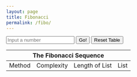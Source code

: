 ```yaml
---
layout: page
title: Fibonacci
permalink: /fibo/
---
```

<head>
</head>
<body>
    <input type="text" id="list-len" placeholder="Input a number">
    <button class="Go" id="fibo-button">Go!</button>
    <button class="Delete" id="delete-button">Reset Table</button>
    <table>
        <thead>
        <tr>
            <th colspan=4>The Fibonacci Sequence</th>
        </tr>
        </thead>
        <tbody>
            <tr>
                <td>Method</td>
                <td>Complexity</td>
                <td>Length of List</td>
                <td>List</td>
            </tr>
            <!-- <tr>
                <td>For</td>
                <td>Complexity</td>
                <td>Length of List</td>
                <td>List</td>
            </tr> -->
        </tbody>
        <tbody id=body2>
        </tbody>
    </table>
    <script>
        var fiboList = [];
        fiboList.push(0);
        fiboList.push(1);
//         function forFibo(n) {
//             if (n <= 0) {
//                 return 'Invalid input. N should be a positive integer.';
//             }
//             const startTime = performance.now();
//             for (let i = 2; i <= n; i++) {
//             fiboList[i] = fiboList[i - 1] + fiboList[i - 2];
//             }
//             const endTime = performance.now();
//             const elapsedTime = endTime - startTime;
//             return {
//                 sequence: fiboList.slice(0, n + 1),
//                 time: elapsedTime.toFixed(5) + ' milliseconds',
//             };
//         }
//         function fibonacciWhile(n) {
//     if (n <= 0) {
//         return 'Invalid input. N should be a positive integer.';
//     }
//     let fibSequence = [0, 1];
//     let i = 2;
//     const startTime = performance.now();
//     while (i <= n) {
//         fibSequence[i] = fibSequence[i - 1] + fibSequence[i - 2];
//         i++;
//     }
//     const endTime = performance.now();
//     const elapsedTime = endTime - startTime;
//     return {
//         sequence: fibSequence.slice(0, n + 1),
//         time: elapsedTime.toFixed(5) + ' milliseconds',
//     };
// }
//         function fibonacciRecursive(n) {
//     if (n <= 0) {
//         return 'Invalid input. N should be a positive integer.';
//     }
//     const fibSequence = [];
//     const startTime = performance.now();
//     function calculateFibonacci(i) {
//         if (i <= n) {
//             if (i === 0) {
//                 fibSequence[i] = 0;
//             } else if (i === 1) {
//                 fibSequence[i] = 1;
//             } else {
//                 fibSequence[i] = fibSequence[i - 1] + fibSequence[i - 2];
//             }
//             calculateFibonacci(i + 1);
//         }
//     }
//     calculateFibonacci(0);
//     const endTime = performance.now();
//     const elapsedTime = endTime - startTime;
//     return {
//         sequence: fibSequence.slice(0, n + 1),
//         time: elapsedTime.toFixed(5) + ' milliseconds',
//     };
// }
// function* fibonacciStream() {
//     let a = 0, b = 1;
//     while (true) {
//         yield a;
//         [a, b] = [b, a + b];
//     }
// }
function calculateFibonacciStream(n) {
    if (n <= 0) {
        return 'Invalid input. N should be a positive integer.';
    }
    const fibSequence = [];
    const fibGenerator = fibonacciStream();
    const startTime = performance.now();
    for (let i = 0; i <= n; i++) {
        fibSequence.push(fibGenerator.next().value);
    }
    const endTime = performance.now();
    const elapsedTime = endTime - startTime;
    return {
        sequence: fibSequence,
        time: elapsedTime.toFixed(5) + ' milliseconds',
    };
}
        function go() {
            //for loop
            var fiboLen = document.getElementById("list-len").value;
            var len1 = fiboLen-1;
            var fiboData;
            const baseUrl = "http://localhost:8085/api/fibofor?n=" + len1;
           fetch (baseUrl, {method: 'GET', headers: {'Content-Type':'application/json'}})
            .then(response => {
                if (!response.ok) {
                    console.log(response);
                    throw new Error('Network response was not ok');
                }
                return response.json();
            })
            .then(data => {
                console.log(JSON.stringify(data));
                fiboData = data;
                console.log("fiboData="+data.fiboForRes);
                  const row = document.createElement("tr");
                const cell1 = document.createElement("td");
                // var methodNum = i + 1;
                const cellText1 = document.createTextNode("For");
                cell1.appendChild(cellText1);
                row.appendChild(cell1);
                const cell2 = document.createElement("td");
                const cellText2 = document.createTextNode(data.timeInSeconds+" secs");
                cell2.appendChild(cellText2);
                row.appendChild(cell2);
                const cell3 = document.createElement("td");
                const cellText3 = document.createTextNode(fiboLen);
                cell3.appendChild(cellText3);
                row.appendChild(cell3);
                const cell4 = document.createElement("td");
                const cellText4 = document.createTextNode("[" + data.fiboForRes + "]");
                cell4.appendChild(cellText4);
                row.appendChild(cell4);
                body2.appendChild(row);
            })
            .catch(error => {
                console.error('Error:', error);
             });
         //while loop
            const baseUrl2 = "http://localhost:8085/api/fibowhile?n=" + len1;
           fetch (baseUrl2, {method: 'GET', headers: {'Content-Type':'application/json'}})
            .then(response => {
                if (!response.ok) {
                    console.log(response);
                    throw new Error('Network response was not ok');
                }
                return response.json();
            })
            .then(data => {
                console.log(JSON.stringify(data));
                const row2 = document.createElement("tr");
                const cellW = document.createElement("td");
                // var methodNum = i + 1;
                const cellTextW = document.createTextNode("While");
                cellW.appendChild(cellTextW);
                row2.appendChild(cellW);
                const cellX = document.createElement("td");
                const cellTextX = document.createTextNode(data.timeInSeconds+" secs");
                cellX.appendChild(cellTextX);
                row2.appendChild(cellX);
                const cellY = document.createElement("td");
                const cellTextY = document.createTextNode(fiboLen);
                cellY.appendChild(cellTextY);
                row2.appendChild(cellY);
                const cellZ = document.createElement("td");
                const cellTextZ = document.createTextNode("[" + data.fiboWhileRes + "]");
                cellZ.appendChild(cellTextZ);
                row2.appendChild(cellZ);
                body2.appendChild(row2);
            })
            .catch(error => {
                console.error('Error:', error);
             });
            //recursion
            const baseUrl3 = "http://localhost:8085/api/fiborecursive?n=" + len1;
        fetch (baseUrl3, {method: 'GET', headers: {'Content-Type':'application/json'}})
            .then(response => {
                if (!response.ok) {
                    console.log(response);
                    throw new Error('Network response was not ok');
                }
                return response.json();
            })
            .then(data => {
                console.log(JSON.stringify(data));
                const row3 = document.createElement("tr");
                const cellW1 = document.createElement("td");
                // var methodNum = i + 1;
                const cellTextW1 = document.createTextNode("Recursive");
                cellW1.appendChild(cellTextW1);
                row3.appendChild(cellW1);
                const cellX1 = document.createElement("td");
                const cellTextX1 = document.createTextNode(data.timeInSeconds+" secs");
                cellX1.appendChild(cellTextX1);
                row3.appendChild(cellX1);
                const cellY1 = document.createElement("td");
                const cellTextY1 = document.createTextNode(fiboLen);
                cellY1.appendChild(cellTextY1);
                row3.appendChild(cellY1);
                const cellZ1 = document.createElement("td");
                const cellTextZ1 = document.createTextNode("[" + data.fiboRecursiveRes + "]");
                cellZ1.appendChild(cellTextZ1);
                row3.appendChild(cellZ1);
                body2.appendChild(row3);
            })
            .catch(error => {
                console.error('Error:', error);
             });                
                // Stream
            const baseUrl4 = "http://localhost:8085/api/fibostream?n=" + len1;
        fetch (baseUrl4, {method: 'GET', headers: {'Content-Type':'application/json'}})
            .then(response => {
                if (!response.ok) {
                    console.log(response);
                    throw new Error('Network response was not ok');
                }
                return response.json();
            })
            .then(data => {
                console.log(JSON.stringify(data));
                const row4 = document.createElement("tr");
                const cellW11 = document.createElement("td");
                // var methodNum = i + 1;
                const cellTextW11 = document.createTextNode("Stream");
                cellW11.appendChild(cellTextW11);
                row4.appendChild(cellW11);
                const cellX11 = document.createElement("td");
                const cellTextX11 = document.createTextNode(data.timeInSeconds+" secs");
                cellX11.appendChild(cellTextX11);
                row4.appendChild(cellX11);
                const cellY11 = document.createElement("td");
                const cellTextY11 = document.createTextNode(fiboLen);
                cellY11.appendChild(cellTextY11);
                row4.appendChild(cellY11);
                const cellZ11 = document.createElement("td");
                const cellTextZ11 = document.createTextNode("[" + data.fiboStreamRes + "]");
                cellZ11.appendChild(cellTextZ11);
                row4.appendChild(cellZ11);
                body2.appendChild(row4);
            })
            .catch(error => {
                console.error('Error:', error);
             });                
            }
        // }
        function resetTable() {
            const element = document.getElementById("body2");
            while (element.firstChild) {
            element.removeChild(element.firstChild);
            }
        }
        document.getElementById("fibo-button").onclick = function(){
            resetTable();
            go();
        }
        document.getElementById("delete-button").onclick = function(){
            resetTable();
        }
    </script>
</body>